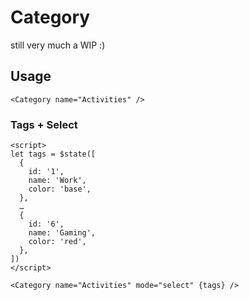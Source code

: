 <script>
import DocsExample from '$lib/components/utils/DocsExample.svelte'
import Category from '$lib/assemblies/Category.svelte'

let tags = $state([
  {
    id: '1',
    name: 'Work',
    color: 'base'
  },
  {
    id: '2',
    name: 'Movie',
    color: 'pink'
  },
  {
    id: '3',
    name: 'Exercise',
    color: 'yellow'
  },
  {
    id: '4',
    name: 'Read',
    color: 'green'
  },
  {
    id: '5',
    name: 'Shopping',
    color: 'blue'
  },
  {
    id: '6',
    name: 'Gaming',
    color: 'red'
  },
])
</script>

# Category

still very much a WIP :)

## Usage

<DocsExample>
  <Category name="Activities" />
</DocsExample>

```svelte
<Category name="Activities" />
```

### Tags + Select

<DocsExample>
  <Category name="Activities" mode="select" tags={tags} />
</DocsExample>

```svelte
<script>
let tags = $state([
  {
    id: '1',
    name: 'Work',
    color: 'base',
  },
  …
  {
    id: '6',
    name: 'Gaming',
    color: 'red',
  },
])
</script>

<Category name="Activities" mode="select" {tags} />
```
